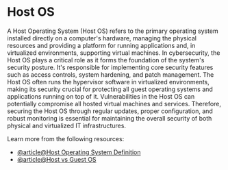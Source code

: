 # Host OS

A Host Operating System (Host OS) refers to the primary operating system installed directly on a computer's hardware, managing the physical resources and providing a platform for running applications and, in virtualized environments, supporting virtual machines. In cybersecurity, the Host OS plays a critical role as it forms the foundation of the system's security posture. It's responsible for implementing core security features such as access controls, system hardening, and patch management. The Host OS often runs the hypervisor software in virtualized environments, making its security crucial for protecting all guest operating systems and applications running on top of it. Vulnerabilities in the Host OS can potentially compromise all hosted virtual machines and services. Therefore, securing the Host OS through regular updates, proper configuration, and robust monitoring is essential for maintaining the overall security of both physical and virtualized IT infrastructures.

Learn more from the following resources:

- [@article@Host Operating System Definition](https://nordvpn.com/cybersecurity/glossary/host-operating-system/)
- [@article@Host vs Guest OS](https://www.datto.com/blog/whats-the-difference-host-vs-guest-os/)